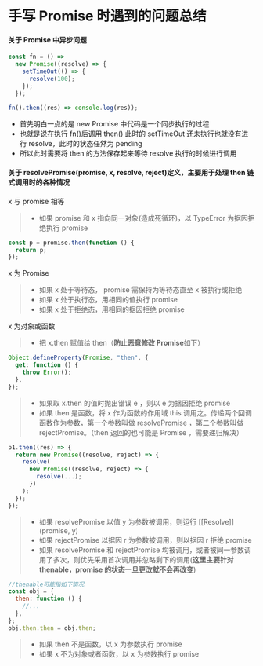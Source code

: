 # 手写 Promise 时遇到的问题总结

#### 关于 Promise 中异步问题

```javascript
const fn = () =>
  new Promise((resolve) => {
    setTimeOut(() => {
      resolve(100);
    });
  });

fn().then((res) => console.log(res));
```

- 首先明白一点的是 new Promise 中代码是一个同步执行的过程
- 也就是说在执行 fn()后调用 then() 此时的 setTimeOut 还未执行也就没有进行 resolve，此时的状态任然为 pending
- 所以此时需要将 then 的方法保存起来等待 resolve 执行的时候进行调用

#### 关于 resolvePromise(promise, x, resolve, reject)定义，主要用于处理 then 链式调用时的各种情况

x 与 promise 相等

> - 如果 promise 和 x 指向同一对象(造成死循环)，以 TypeError 为据因拒绝执行 promise

```javascript
const p = promise.then(function () {
  return p;
});
```

x 为 Promise

> - 如果 x 处于等待态， promise 需保持为等待态直至 x 被执行或拒绝
> - 如果 x 处于执行态，用相同的值执行 promise
> - 如果 x 处于拒绝态，用相同的据因拒绝 promise

x 为对象或函数

> - 把 x.then 赋值给 then（**防止恶意修改 Promise**如下）

```javascript
Object.defineProperty(Promise, "then", {
  get: function () {
    throw Error();
  },
});
```

> - 如果取 x.then 的值时抛出错误 e ，则以 e 为据因拒绝 promise
> - 如果 then 是函数，将 x 作为函数的作用域 this 调用之。传递两个回调函数作为参数，第一个参数叫做 resolvePromise ，第二个参数叫做 rejectPromise。（then 返回的也可能是 Promise ，需要递归解决）

```javascript
p1.then((res) => {
  return new Promise((resolve, reject) => {
    resolve(
      new Promise((resolve, reject) => {
        resolve(...);
      })
    );
  });
});
```

> - 如果 resolvePromise 以值 y 为参数被调用，则运行 [[Resolve]](promise, y)
> - 如果 rejectPromise 以据因 r 为参数被调用，则以据因 r 拒绝 promise
> - 如果 resolvePromise 和 rejectPromise 均被调用，或者被同一参数调用了多次，则优先采用首次调用并忽略剩下的调用(**这里主要针对 thenable，promise 的状态一旦更改就不会再改变**)

```javascript
//thenable可能指如下情况
const obj = {
  then: function () {
    //...
  },
};
obj.then.then = obj.then;
```

> - 如果 then 不是函数，以 x 为参数执行 promise
> - 如果 x 不为对象或者函数，以 x 为参数执行 promise
